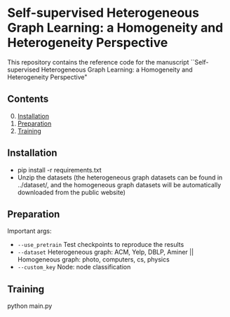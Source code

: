 # Self-supervised Heterogeneous Graph Learning:  a Homogeneity and Heterogeneity Perspective 

This repository contains the reference code for the manuscript ``Self-supervised Heterogeneous Graph Learning:  a Homogeneity and Heterogeneity Perspective" 

## Contents

0. [Installation](#installation)
0. [Preparation](#Preparation)
0. [Training](#train)


## Installation
* pip install -r requirements.txt 
* Unzip the datasets (the heterogeneous graph datasets can be found in ../dataset/, and the homogeneous graph datasets will be automatically downloaded from the public website)

## Preparation
Important args:
* `--use_pretrain` Test checkpoints to reproduce the results 
* `--dataset` Heterogeneous graph: ACM, Yelp, DBLP, Aminer || Homogeneous graph: photo, computers, cs, physics
* `--custom_key` Node: node classification

## Training
python main.py


